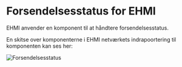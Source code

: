 # Forsendelsesstatus for EHMI

EHMI anvender en komponent til at håndtere forsendelsesstatus.

En skitse over komponenterne i EHMI netværkets indrapoortering til komponenten kan ses her:

![Forsendelsesstatus](https://medcomdk.github.io/ehmi/assets/images/2_EHMI_Forsendelsesstatus_1315x551.png)